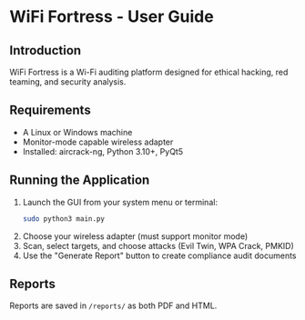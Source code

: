 # WiFi Fortress - User Guide

## Introduction
WiFi Fortress is a Wi-Fi auditing platform designed for ethical hacking, red teaming, and security analysis.

## Requirements
- A Linux or Windows machine
- Monitor-mode capable wireless adapter
- Installed: aircrack-ng, Python 3.10+, PyQt5

## Running the Application
1. Launch the GUI from your system menu or terminal:
   ```bash
   sudo python3 main.py
   ```
2. Choose your wireless adapter (must support monitor mode)
3. Scan, select targets, and choose attacks (Evil Twin, WPA Crack, PMKID)
4. Use the "Generate Report" button to create compliance audit documents

## Reports
Reports are saved in `/reports/` as both PDF and HTML.
